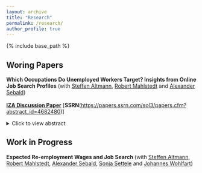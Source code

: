 ```yaml
---
layout: archive
title: "Research"
permalink: /research/
author_profile: true
---
```


{% include base_path %}

## Woring Papers

**Which Occupations Do Unemployed Workers Target? Insights from Online Job Search Profiles** (with [Steffen Altmann](https://sites.google.com/site/steffenaltmann/),
[Robert Mahlstedt](http://www.robertmahlstedt.com/) and [Alexander Sebald](https://sites.google.com/view/alexandersebald/main)) <br/> <br/> 
[**IZA Discussion Paper**](https://www.iza.org/publications/dp/16696/which-occupations-do-unemployed-workers-target-insights-from-online-job-search-profiles) [**SSRN**(https://papers.ssrn.com/sol3/papers.cfm?abstract_id=4682480)]
<details>
<summary>Click to view abstract</summary> 
Our study investigates the occupational job search strategies of more than 60,000 unemployed workers in Denmark. We find substantial heterogeneity in how job seekers allocate their search activities across dierent occupations, and this heterogeneity persists throughout the duration of their unemployment spell. Notably, a considerable proportion of unemployed workers (approximately 30%) search in occupations where they lack relevant experiences. Those aiming for jobs unrelated to their prior experience tend to exhibit the lowest levels of employment and earnings, despite the fact that they target occupations with generally favorable conditions. <br/>
</details> 


## Work in Progress

**Expected Re-employment Wages and Job Search** (with [Steffen Altmann](https://sites.google.com/site/steffenaltmann/),
[Robert Mahlstedt](http://www.robertmahlstedt.com/), [Alexander Sebald](https://sites.google.com/view/alexandersebald/main), [Sonja Settele](https://sites.google.com/prod/view/sonjasettele/startseite) and [Johannes Wohlfart](https://sites.google.com/site/johanneswohlfartecon/home))
